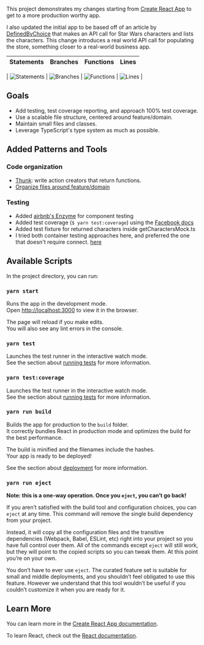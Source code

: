 This project demonstrates my changes starting from [Create React App](https://github.com/facebook/create-react-app) to get to a more production worthy app.

I also updated the initial app to be based off of an article by [DefinedByChoice](https://twitter.com/DefinedByChoice/) that makes an API call for Star Wars characters and lists the characters. This change introduces a real world API call for populating the store, something closer to a real-world business app.


| Statements | Branches | Functions | Lines |
| -----------|----------|-----------|-------|
|
![Statements](https://img.shields.io/badge/Coverage-92.65%25-brightgreen.svg "Make me better!") |
![Branches](https://img.shields.io/badge/Coverage-100%25-brightgreen.svg "Make me better!") |
![Functions](https://img.shields.io/badge/Coverage-84.38%25-yellow.svg "Make me better!") |
![Lines](https://img.shields.io/badge/Coverage-92.65%25-brightgreen.svg "Make me better!") |

## Goals

- Add testing, test coverage reporting, and approach 100% test coverage.
- Use a scalable file structure, centered around feature/domain.
- Maintain small files and classes.
- Leverage TypeScript's type system as much as possible.


## Added Patterns and Tools

### Code organization
- [Thunk](https://github.com/reduxjs/redux-thunk): write action creators that return functions.
- [Organize files around feature/domain](https://marmelab.com/blog/2015/12/17/react-directory-structure.html)

### Testing
- Added [airbnb's Enzyme](https://github.com/airbnb/enzyme) for component testing
- Added test coverage (`$ yarn test:coverage`) using the [Facebook docs](https://facebook.github.io/create-react-app/docs/running-tests)
- Added test fixture for returned characters inside getCharactersMock.ts
- I tried both container testing approaches here, and preferred the one that doesn't require connect. [here](https://hackernoon.com/unit-testing-redux-connected-components-692fa3c4441c)

## Available Scripts

In the project directory, you can run:

### `yarn start`

Runs the app in the development mode.<br>
Open [http://localhost:3000](http://localhost:3000) to view it in the browser.

The page will reload if you make edits.<br>
You will also see any lint errors in the console.

### `yarn test`

Launches the test runner in the interactive watch mode.<br>
See the section about [running tests](https://facebook.github.io/create-react-app/docs/running-tests) for more information.

### `yarn test:coverage`

Launches the test runner in the interactive watch mode.<br>
See the section about [running tests](https://facebook.github.io/create-react-app/docs/running-tests) for more information.

### `yarn run build`

Builds the app for production to the `build` folder.<br>
It correctly bundles React in production mode and optimizes the build for the best performance.

The build is minified and the filenames include the hashes.<br>
Your app is ready to be deployed!

See the section about [deployment](https://facebook.github.io/create-react-app/docs/deployment) for more information.

### `yarn run eject`

**Note: this is a one-way operation. Once you `eject`, you can’t go back!**

If you aren’t satisfied with the build tool and configuration choices, you can `eject` at any time. This command will remove the single build dependency from your project.

Instead, it will copy all the configuration files and the transitive dependencies (Webpack, Babel, ESLint, etc) right into your project so you have full control over them. All of the commands except `eject` will still work, but they will point to the copied scripts so you can tweak them. At this point you’re on your own.

You don’t have to ever use `eject`. The curated feature set is suitable for small and middle deployments, and you shouldn’t feel obligated to use this feature. However we understand that this tool wouldn’t be useful if you couldn’t customize it when you are ready for it.

## Learn More

You can learn more in the [Create React App documentation](https://facebook.github.io/create-react-app/docs/getting-started).

To learn React, check out the [React documentation](https://reactjs.org/).
